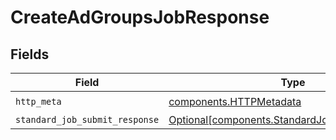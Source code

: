 # CreateAdGroupsJobResponse


## Fields

| Field                                                                                                  | Type                                                                                                   | Required                                                                                               | Description                                                                                            |
| ------------------------------------------------------------------------------------------------------ | ------------------------------------------------------------------------------------------------------ | ------------------------------------------------------------------------------------------------------ | ------------------------------------------------------------------------------------------------------ |
| `http_meta`                                                                                            | [components.HTTPMetadata](../../models/components/httpmetadata.md)                                     | :heavy_check_mark:                                                                                     | N/A                                                                                                    |
| `standard_job_submit_response`                                                                         | [Optional[components.StandardJobSubmitResponse]](../../models/components/standardjobsubmitresponse.md) | :heavy_minus_sign:                                                                                     | Accepted                                                                                               |